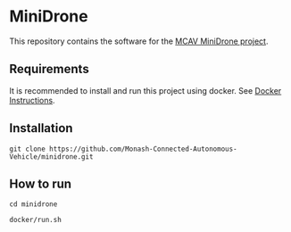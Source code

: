 # MiniDrone 

This repository contains the software for the [MCAV MiniDrone project](https://sites.google.com/student.monash.edu/minidrone).

## Requirements
It is recommended to install and run this project using docker. See [Docker Instructions](./docker/README.md).

## Installation
`git clone https://github.com/Monash-Connected-Autonomous-Vehicle/minidrone.git`

## How to run
`cd minidrone`

`docker/run.sh`